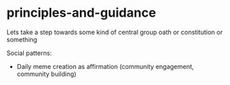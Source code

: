 # principles-and-guidance
Lets take a step towards some kind of central group oath or constitution or something

Social patterns:
- Daily meme creation as affirmation (community engagement, community building)
